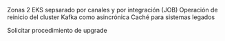 Zonas 2
EKS sepsarado por canales y por integración (JOB)
Operación de reinicio del cluster
Kafka como asincrónica
Caché para sistemas legados

Solicitar procedimiento de upgrade
